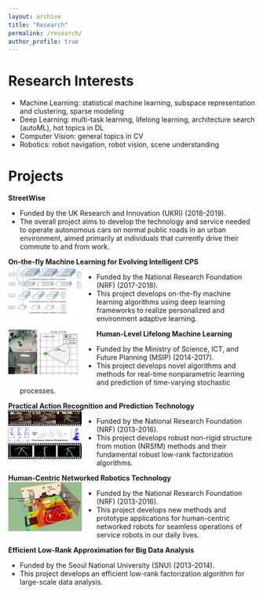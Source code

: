 ```yaml
---
layout: archive
title: "Research"
permalink: /research/
author_profile: true
---
```

Research Interests
=====
* Machine Learning: statistical machine learning, subspace representation and clustering, sparse modeling
* Deep Learning: multi-task learning, lifelong learning, architecture search (autoML), hot topics in DL
* Computer Vision: general topics in CV
* Robotics: robot navigation, robot vision, scene understanding

Projects
=====
**StreetWise**
  * Funded by the UK Research and Innovation (UKRI) (2018-2019).
  * The overall project aims to develop the technology and service needed to operate
  autonomous cars on normal public roads in an urban environment, aimed primarily
  at individuals that currently drive their commute to and from work.
  
  
**On-the-fly Machine Learning for Evolving Intelligent CPS**
<img src='/images/otf.jpeg' width="150" height="100" align="left" style="margin-right:30px"> 
  * Funded by the National Research Foundation (NRF) (2017-2018).
  * This project develops on-the-fly machine learning algorithms using deep learning
  frameworks to realize personalized and environment adaptive learning.
  
  
**Human-Level Lifelong Machine Learning** 
<img src='/images/ml.jpeg' width="150" height="100" align="left" style="margin-right:30px">
  * Funded by the Ministry of Science, ICT, and Future Planning (MSIP) (2014-2017).
  * This project develops novel algorithms and methods for real-time nonparametric
  learning and prediction of time-varying stochastic processes.
   
   
**Practical Action Recognition and Prediction Technology** 
<img src='/images/nrsfm.png' width="150" height="100" align="left" style="margin-right:30px">
  * Funded by the National Research Foundation (NRF) (2013-2016).
  * This project develops robust non-rigid structure from motion (NRSfM) methods and
  their fundamental robust low-rank factorization algorithms.
   
   
**Human-Centric Networked Robotics Technology** 
<img src='/images/human_centric.jpeg' width="150" height="100" align="left" style="margin-right:30px">
  * Funded by the National Research Foundation (NRF) (2013-2016).
  * This project develops new methods and prototype applications for human-centric
  networked robots for seamless operations of service robots in our daily lives.
   
   
**Efficient Low-Rank Approximation for Big Data Analysis** 
  * Funded by the Seoul National University (SNU) (2013-2014).
  * This project develops an efficient low-rank factorization algorithm for large-scale
  data analysis.
  


